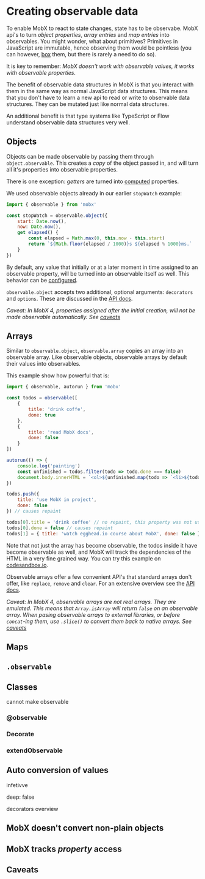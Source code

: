 # Creating observable data

To enable MobX to react to state changes, state has to be observabe.
MobX api's to turn _object properties_, _array entries_ and _map entries_ into observables.
You might wonder, what about primitives? Primitives in JavaScript are immutable, hence observing them would be pointless
(you can however, [box](TODO) them, but there is rarely a need to do so).

It is key to remember: _MobX doesn't work with observable values, it works with observable properties_.

The benefit of observable data structures in MobX is that you interact with them in the same way as normal JavaScript data structures.
This means that you don't have to learn a new api to read or write to observable data structures.
They can be mutated just like normal data structures.

An additional benefit is that type systems like TypeScript or Flow understand observable data structures very well.

## Objects

Objects can be made observable by passing them through `object.observable`.
This creates a _copy_ of the object passed in, and will turn all it's properties into observable properties.

There is one exception: _getters_ are turned into [computed](TODO) properties.

We used observable objects already in our earlier `stopWatch` example:

```javascript
import { observable } from 'mobx'

const stopWatch = observable.object({
    start: Date.now(),
    now: Date.now(),
    get elapsed() {
        const elapsed = Math.max(0, this.now - this.start)
        return `${Math.floor(elapsed / 1000)}s ${elapsed % 1000}ms.`
    }
})
```

By default, any value that initially or at a later moment in time assigned to an observable property, will be turned into an observable itself as well.
This behavior can be [configured](TODO).

`observable.object` accepts two additional, optional arguments: `decorators` and `options`. These are discussed in the [API docs](TODO).

_Caveat: In MobX 4, properties assigned after the initial creation, will not be made observable automatically. See [caveats](caveats.md)_

## Arrays

Similar to `observable.object`, `observable.array` copies an array into an observable array.
Like observable objects, observable arrays by default their values into observables.

This example show how powerful that is:

```javascript
import { observable, autorun } from 'mobx'

const todos = observable([
    {
        title: 'drink coffe',
        done: true
    },
    {
        title: 'read MobX docs',
        done: false
    }
])

autorun(() => {
    console.log('painting')
    const unfinished = todos.filter(todo => todo.done === false)
    document.body.innerHTML = `<ol>${unfinished.map(todo => `<li>${todo.title}</li>`)}</ol>`
})

todos.push({
    title: 'use MobX in project',
    done: false
}) // causes repaint

todos[0].title = 'drink coffee' // no repaint, this property was not used by the paint!
todos[0].done = false // causes repaint
todos[1] = { title: 'watch egghead.io course about MobX', done: false } // causes repaint
```

Note that not just the array has become observable, the todos inside it have become observable as well, and MobX will track the dependencies of the
HTML in a very fine grained way. You can try this example on [codesandbox.io](https://codesandbox.io/s/5ko2kml8rk).

Observable arrays offer a few convenient API's that standard arrays don't offer, like `replace`, `remove` and `clear`.
For an extensive overview see the [API docs](TODO).

_Caveat: In MobX 4, observable arrays are not real arrays. They are emulated. This means that `Array.isArray` will return `false` on an observable array._
_When pasing observable arrays to external libraries, or before `concat`-ing them, use `.slice()` to convert them back to native arrays._
_See [caveats](caveats.md)_


## Maps

## `.observable`

## Classes

cannot make observable

### @observable

### Decorate

### extendObservable

## Auto conversion of values

infetivve

deep: false

decorators overview

## MobX doesn't convert non-plain objects

## MobX tracks _property_ access

## Caveats